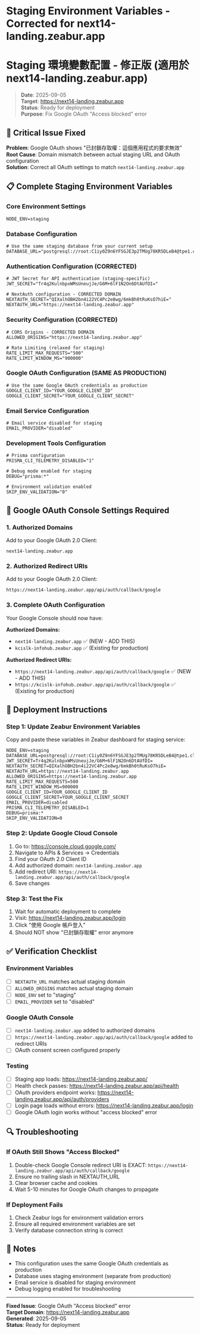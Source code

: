 # Staging Environment Variables - Corrected for next14-landing.zeabur.app
# Staging 環境變數配置 - 修正版 (適用於 next14-landing.zeabur.app)

> **Date**: 2025-09-05  
> **Target**: https://next14-landing.zeabur.app  
> **Status**: Ready for deployment  
> **Purpose**: Fix Google OAuth "Access blocked" error

## 🚨 Critical Issue Fixed
**Problem**: Google OAuth shows "已封鎖存取權：這個應用程式的要求無效"  
**Root Cause**: Domain mismatch between actual staging URL and OAuth configuration  
**Solution**: Correct all OAuth settings to match `next14-landing.zeabur.app`

## 📋 Complete Staging Environment Variables

### Core Environment Settings
```env
NODE_ENV=staging
```

### Database Configuration
```env
# Use the same staging database from your current setup
DATABASE_URL="postgresql://root:C1iy0Z9n6YFSGJE3p2TMUg78KR5DLeB4@tpe1.clusters.zeabur.com:32718/zeabur"
```

### Authentication Configuration (CORRECTED)
```env
# JWT Secret for API authentication (staging-specific)
JWT_SECRET="Tr4q2KulnbpxWMsUneujJe/G6M+6lF1N2On6DtAUfDI="

# NextAuth configuration - CORRECTED DOMAIN
NEXTAUTH_SECRET="QIXalhOBH2bn4i22VC4Pc2e8wg/6mkBh0tRuKsO7hiE="
NEXTAUTH_URL="https://next14-landing.zeabur.app"
```

### Security Configuration (CORRECTED)
```env
# CORS Origins - CORRECTED DOMAIN
ALLOWED_ORIGINS="https://next14-landing.zeabur.app"

# Rate Limiting (relaxed for staging)
RATE_LIMIT_MAX_REQUESTS="500"
RATE_LIMIT_WINDOW_MS="900000"
```

### Google OAuth Configuration (SAME AS PRODUCTION)
```env
# Use the same Google OAuth credentials as production
GOOGLE_CLIENT_ID="YOUR_GOOGLE_CLIENT_ID"
GOOGLE_CLIENT_SECRET="YOUR_GOOGLE_CLIENT_SECRET"
```

### Email Service Configuration
```env
# Email service disabled for staging
EMAIL_PROVIDER="disabled"
```

### Development Tools Configuration
```env
# Prisma configuration
PRISMA_CLI_TELEMETRY_DISABLED="1"

# Debug mode enabled for staging
DEBUG="prisma:*"

# Environment validation enabled
SKIP_ENV_VALIDATION="0"
```

## 🔧 Google OAuth Console Settings Required

### 1. Authorized Domains
Add to your Google OAuth 2.0 Client:
```
next14-landing.zeabur.app
```

### 2. Authorized Redirect URIs
Add to your Google OAuth 2.0 Client:
```
https://next14-landing.zeabur.app/api/auth/callback/google
```

### 3. Complete OAuth Configuration
Your Google Console should now have:

**Authorized Domains:**
- `next14-landing.zeabur.app` ✅ (NEW - ADD THIS)
- `kcislk-infohub.zeabur.app` ✅ (Existing for production)

**Authorized Redirect URIs:**
- `https://next14-landing.zeabur.app/api/auth/callback/google` ✅ (NEW - ADD THIS)
- `https://kcislk-infohub.zeabur.app/api/auth/callback/google` ✅ (Existing for production)

## 🚀 Deployment Instructions

### Step 1: Update Zeabur Environment Variables
Copy and paste these variables in Zeabur dashboard for staging service:

```env
NODE_ENV=staging
DATABASE_URL=postgresql://root:C1iy0Z9n6YFSGJE3p2TMUg78KR5DLeB4@tpe1.clusters.zeabur.com:32718/zeabur
JWT_SECRET=Tr4q2KulnbpxWMsUneujJe/G6M+6lF1N2On6DtAUfDI=
NEXTAUTH_SECRET=QIXalhOBH2bn4i22VC4Pc2e8wg/6mkBh0tRuKsO7hiE=
NEXTAUTH_URL=https://next14-landing.zeabur.app
ALLOWED_ORIGINS=https://next14-landing.zeabur.app
RATE_LIMIT_MAX_REQUESTS=500
RATE_LIMIT_WINDOW_MS=900000
GOOGLE_CLIENT_ID=YOUR_GOOGLE_CLIENT_ID
GOOGLE_CLIENT_SECRET=YOUR_GOOGLE_CLIENT_SECRET
EMAIL_PROVIDER=disabled
PRISMA_CLI_TELEMETRY_DISABLED=1
DEBUG=prisma:*
SKIP_ENV_VALIDATION=0
```

### Step 2: Update Google Cloud Console
1. Go to: https://console.cloud.google.com/
2. Navigate to APIs & Services → Credentials
3. Find your OAuth 2.0 Client ID
4. Add authorized domain: `next14-landing.zeabur.app`
5. Add redirect URI: `https://next14-landing.zeabur.app/api/auth/callback/google`
6. Save changes

### Step 3: Test the Fix
1. Wait for automatic deployment to complete
2. Visit: https://next14-landing.zeabur.app/login
3. Click "使用 Google 帳戶登入"
4. Should NOT show "已封鎖存取權" error anymore

## ✅ Verification Checklist

### Environment Variables
- [ ] `NEXTAUTH_URL` matches actual staging domain
- [ ] `ALLOWED_ORIGINS` matches actual staging domain
- [ ] `NODE_ENV` set to "staging"
- [ ] `EMAIL_PROVIDER` set to "disabled"

### Google OAuth Console
- [ ] `next14-landing.zeabur.app` added to authorized domains
- [ ] `https://next14-landing.zeabur.app/api/auth/callback/google` added to redirect URIs
- [ ] OAuth consent screen configured properly

### Testing
- [ ] Staging app loads: https://next14-landing.zeabur.app/
- [ ] Health check passes: https://next14-landing.zeabur.app/api/health
- [ ] OAuth providers endpoint works: https://next14-landing.zeabur.app/api/auth/providers
- [ ] Login page loads without errors: https://next14-landing.zeabur.app/login
- [ ] Google OAuth login works without "access blocked" error

## 🔍 Troubleshooting

### If OAuth Still Shows "Access Blocked"
1. Double-check Google Console redirect URI is EXACT: `https://next14-landing.zeabur.app/api/auth/callback/google`
2. Ensure no trailing slash in NEXTAUTH_URL
3. Clear browser cache and cookies
4. Wait 5-10 minutes for Google OAuth changes to propagate

### If Deployment Fails
1. Check Zeabur logs for environment validation errors
2. Ensure all required environment variables are set
3. Verify database connection string is correct

## 📝 Notes
- This configuration uses the same Google OAuth credentials as production
- Database uses staging environment (separate from production)
- Email service is disabled for staging environment
- Debug logging enabled for troubleshooting

---
**Fixed Issue**: Google OAuth "Access blocked" error  
**Target Domain**: https://next14-landing.zeabur.app  
**Generated**: 2025-09-05  
**Status**: Ready for deployment